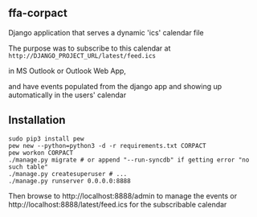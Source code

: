 ## ffa-corpact
Django application that serves a dynamic 'ics' calendar file

The purpose was to subscribe to this calendar at `http://DJANGO_PROJECT_URL/latest/feed.ics`

in MS Outlook or Outlook Web App,

and have events populated from the django app and showing up automatically in the users' calendar

## Installation

```
sudo pip3 install pew
pew new --python=python3 -d -r requirements.txt CORPACT
pew workon CORPACT
./manage.py migrate # or append "--run-syncdb" if getting error "no such table"
./manage.py createsuperuser # ...
./manage.py runserver 0.0.0.0:8888
```

Then browse to http://localhost:8888/admin to manage the events
or http://localhost:8888/latest/feed.ics for the subscribable calendar
